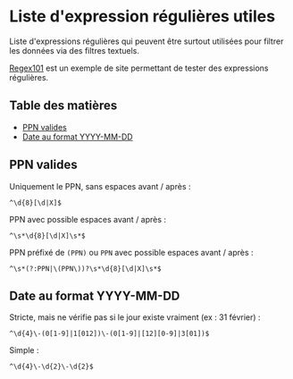 # Liste d'expression régulières utiles

Liste d'expressions régulières qui peuvent être surtout utilisées pour filtrer les données via des filtres textuels.

[Regex101](https://regex101.com) est un exemple de site permettant de tester des expressions régulières.

## Table des matières

* [PPN valides](#ppn-valides)
* [Date au format YYYY-MM-DD](#date-au-format-yyyy-mm-dd)

## PPN valides

Uniquement le PPN, sans espaces avant / après :

``` Regexp
^\d{8}[\d|X]$
```

PPN avec possible espaces avant / après :

``` Regexp
^\s*\d{8}[\d|X]\s*$
```

PPN préfixé de `(PPN)` ou `PPN` avec possible espaces avant / après :

``` Regexp
^\s*(?:PPN|\(PPN\))?\s*\d{8}[\d|X]\s*$
```

## Date au format YYYY-MM-DD

Stricte, mais ne vérifie pas si le jour existe vraiment (ex : 31 février) :

``` Regexp
^\d{4}\-(0[1-9]|1[012])\-(0[1-9]|[12][0-9]|3[01])$
```

Simple :

``` Regexp
^\d{4}\-\d{2}\-\d{2}$
```